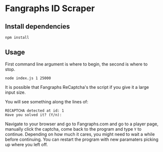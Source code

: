 # Fangraphs ID Scraper

## Install dependencies

`npm install`

## Usage

First command line argument is where to begin, the second is where to stop.

`node index.js 1 25000`

It is possible that Fangraphs ReCaptcha's the script if you give it a large input size.

You will see something along the lines of: 

```
RECAPTCHA detected at id: 1
Have you solved it? (Y/n):
```

Navigate to your browser and go to Fangraphs.com and go to a player page, manually click the captcha, come back to the program and type `Y` to continue. Depending on how much it cares, you might need to wait a while before continuing. You can restart the program with new paramaters picking up where you left off.

